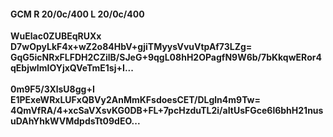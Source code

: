 #### GCM R 20/0c/400 L 20/0c/400
**WuElac0ZUBEqRUXx**<br/>**D7wOpyLkF4x+wZ2o84HbV+gjiTMyysVvuVtpAf73LZg=**<br/>**GqG5icNRxFLFDH2CZilB/SJeG+9qgL08hH2OPagfN9W6b/7bKkqwERor4qEbjwImIOYjxQVeTmE1sj+I...**<br/><br/>
**0m9F5/3XlsU8gg+I**<br/>**E1PExeWRxLUFxQBVy2AnMmKFsdoesCET/DLgln4m9Tw=**<br/>**4QmVfRA/4+xcSaVXsvKG0DB+FL+7pcHzduTL2i/aItUsFGce6l6bhH21nusuDAhYhkWVMdpdsTt09dEO...**